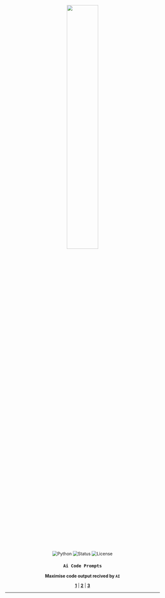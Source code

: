 <div align="center">
    
<img src="https://github.com/user-attachments/assets/e9407665-d5ea-4bbb-ba15-6106dc6af3a4" style="width:45%;">

![Python](https://img.shields.io/badge/Python-3.x-blue)
![Status](https://img.shields.io/badge/Status-Active-green)
![License](https://img.shields.io/badge/License-MIT-brightgreen)

### `Ai Code Prompts`

**Maximise code output recived by `AI`**
 
 **[1](#)** | **[2](#)** | **[3](#)** 

---
</div>
